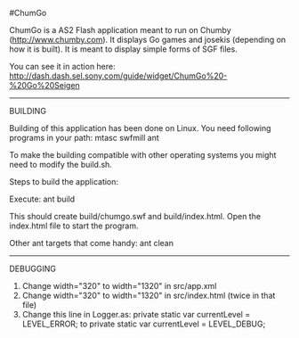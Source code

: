 #ChumGo

ChumGo is a AS2 Flash application meant to run on Chumby (http://www.chumby.com). It displays Go games and josekis (depending on how it is built). It is meant to display simple forms of SGF files. 

You can see it in action here:
http://dash.dash.sel.sony.com/guide/widget/ChumGo%20-%20Go%20Seigen

_______________________
BUILDING 


Building of this application has been done on Linux. 
You need following programs in your path:
	mtasc
	swfmill
	ant
	
To make the building compatible with other operating systems you might need to modify the build.sh.

Steps to build the application:

Execute:
	ant build
	
This should create build/chumgo.swf and build/index.html. Open the index.html file to start the program.

Other ant targets that come handy:
	ant clean
	
 
	
_______________________
DEBUGGING


1. Change width="320" to width="1320" in src/app.xml
2. Change width="320" to width="1320" in src/index.html (twice in that file)  
3. Change this line in Logger.as:
	  private static var currentLevel = LEVEL_ERROR;
   to
      private static var currentLevel = LEVEL_DEBUG;
      
      	
